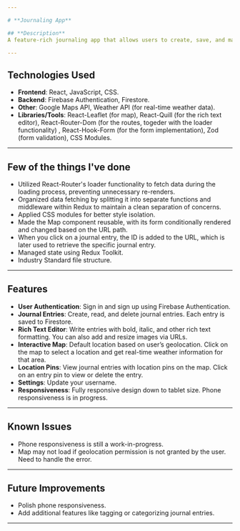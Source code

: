 ```yaml
---

# **Journaling App**

## **Description**
A feature-rich journaling app that allows users to create, save, and manage journal entries with integrated maps and real-time weather data. The app uses Firebase for authentication and Firestore for data storage. Key features include a rich text editor, image embedding, customizable settings, and a geolocation map that pins the location of each journal entry.

---
```


## **Technologies Used**
- **Frontend**: React, JavaScript, CSS.
- **Backend**: Firebase Authentication, Firestore.
- **Other**: Google Maps API, Weather API (for real-time weather data).
- **Libraries/Tools**: React-Leaflet (for map), React-Quill (for the rich text editor), React-Router-Dom (for the routes, togeder with the loader functionality) , React-Hook-Form (for the form implementation), Zod (form validation), CSS Modules.

---

## **Few of the things I've done**

- Utilized React-Router's loader functionality to fetch data during the loading process, preventing unnecessary re-renders.
- Organized data fetching by splitting it into separate functions and middleware within Redux to maintain a clean separation of concerns.
- Applied CSS modules for better style isolation.
- Made the Map component reusable, with its form conditionally rendered and changed based on the URL path.
- When you click on a journal entry, the ID is added to the URL, which is later used to retrieve the specific journal entry.
- Managed state using Redux Toolkit.
- Industry Standard file structure.

---

## **Features**
- **User Authentication**: Sign in and sign up using Firebase Authentication.
- **Journal Entries**: Create, read, and delete journal entries. Each entry is saved to Firestore.
- **Rich Text Editor**: Write entries with bold, italic, and other rich text formatting. You can also add and resize images via URLs.
- **Interactive Map**: Default location based on user’s geolocation. Click on the map to select a location and get real-time weather information for that area.
- **Location Pins**: View journal entries with location pins on the map. Click on an entry pin to view or delete the entry.
- **Settings**: Update your username.
- **Responsiveness**: Fully responsive design down to tablet size. Phone responsiveness is in progress.

---

## **Known Issues**
- Phone responsiveness is still a work-in-progress.
- Map may not load if geolocation permission is not granted by the user. Need to handle the error.

---

## **Future Improvements**
- Polish phone responsiveness.
- Add additional features like tagging or categorizing journal entries.

---
